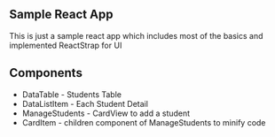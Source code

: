 ## Sample React App
This is just a sample react app which includes most of the basics and implemented ReactStrap for UI

## Components

* DataTable - Students Table
* DataListItem - Each Student Detail
* ManageStudents - CardView to add a student
* CardItem - children component of ManageStudents to minify code
